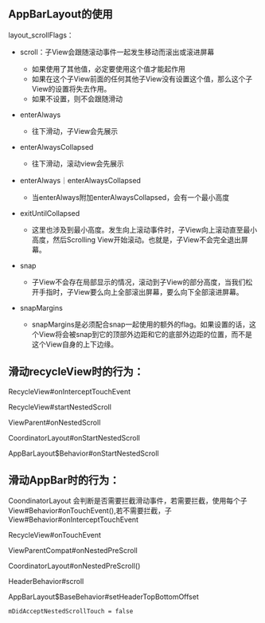 ## AppBarLayout的使用

layout_scrollFlags：

* scroll：子View会跟随滚动事件一起发生移动而滚出或滚进屏幕

  * 如果使用了其他值，必定要使用这个值才能起作用
  * 如果在这个子View前面的任何其他子View没有设置这个值，那么这个子View的设置将失去作用。
  * 如果不设置，则不会跟随滑动

* enterAlways

  * 往下滑动，子View会先展示

* enterAlwaysCollapsed

  * 往下滑动，滚动view会先展示

* enterAlways｜enterAlwaysCollapsed

  * 当enterAlways附加enterAlwaysCollapsed，会有一个最小高度

* exitUntilCollapsed

  * 这里也涉及到最小高度。发生向上滚动事件时，子View向上滚动直至最小高度，然后Scrolling View开始滚动。也就是，子View不会完全退出屏幕。

* snap

  * 子View不会存在局部显示的情况，滚动到子View的部分高度，当我们松开手指时，子View要么向上全部滚出屏幕，要么向下全部滚进屏幕。

* snapMargins

  * snapMargins是必须配合snap一起使用的额外的flag。如果设置的话，这个View将会被snap到它的顶部外边距和它的底部外边距的位置，而不是这个View自身的上下边缘。




## 滑动recycleView时的行为：

RecycleView#onInterceptTouchEvent

RecycleView#startNestedScroll

ViewParent#onNestedScroll

CoordinatorLayout#onStartNestedScroll

AppBarLayout$Behavior#onStartNestedScroll

## 滑动AppBar时的行为：

CoondinatorLayout  会判断是否需要拦截滑动事件，若需要拦截，使用每个子View#Behavior#onTouchEvent(),若不需要拦截，子View#Behavior#onInterceptTouchEvent



RecycleView#onTouchEvent

 ViewParentCompat#onNestedPreScroll

CoordinatorLayout#onNestedPreScroll()

HeaderBehavior#scroll

AppBarLayout$BaseBehavior#setHeaderTopBottomOffset



``` 
mDidAcceptNestedScrollTouch = false
```

